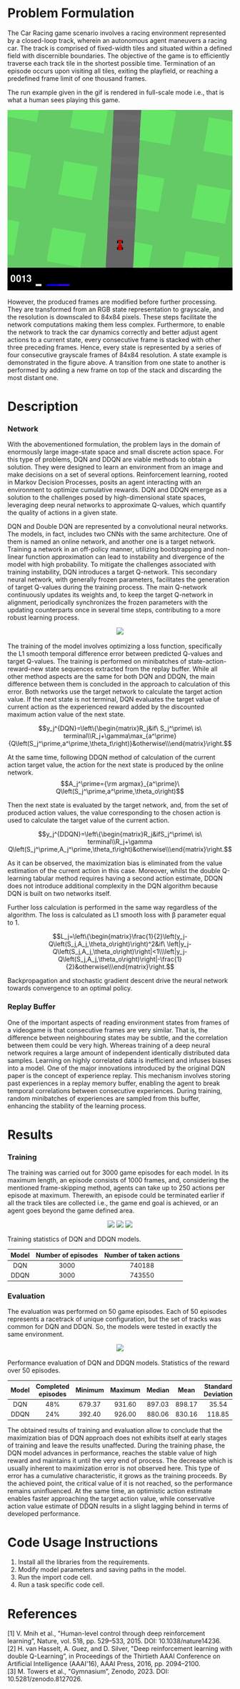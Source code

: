# Problem Formulation
The Car Racing game scenario involves a racing environment represented by a closed-loop track, wherein an autonomous agent maneuvers a racing car. The track is comprised of fixed-width tiles and situated within a defined field with discernible boundaries. The objective of the game is to efficiently traverse each track tile in the shortest possible time. Termination of an episode occurs upon visiting all tiles, exiting the playfield, or reaching a predefined frame limit of one thousand frames.<br>

The run example given in the gif is rendered in full-scale mode i.e., that is what a human sees playing this game.<br>

<p align='center'>
<img src='./images/run.gif'>
</p>




However, the produced frames are modified before further processing. They are transformed from an RGB state representation to grayscale, and the resolution is downscaled to 84x84 pixels. These steps facilitate the network computations making them less complex. Furthermore, to enable the network to track the car dynamics correctly and better adjust agent actions to a current state, every consecutive frame is stacked with other three preceding frames. Hence, every state is represented by a series of four consecutive grayscale frames of 84x84 resolution. A state example is demonstrated in the figure above. A transition from one state to another is performed by adding a new frame on top of the stack and discarding the most distant one.<br>

# Description
### Network
With the abovementioned formulation, the problem lays in the domain of enormously large image-state space and small discrete action space. For this type of problems, DQN and DDQN are viable methods to obtain a solution. They were designed to learn an environment from an image and make decisions on a set of several options. Reinforcement learning, rooted in Markov Decision Processes, posits an agent interacting with an environment to optimize cumulative rewards. DQN and DDQN emerge as a solution to the challenges posed by high-dimensional state spaces, leveraging deep neural networks to approximate Q-values, which quantify the quality of actions in a given state.<br>

DQN and Double DQN are represented by a convolutional neural networks. The models, in fact, includes two CNNs with the same architecture. One of them is named an online network, and another one is a target network. Training a network in an off-policy manner, utilizing bootstrapping and non-linear function approximation can lead to instability and divergence of the model with high probability. To mitigate the challenges associated with training instability, DQN introduces a target Q-network. This secondary neural network, with generally frozen parameters, facilitates the generation of target Q-values during the training process. The main Q-network continuously updates its weights and, to keep the target Q-network in alignment, periodically synchronizes the frozen parameters with the updating counterparts once in several time steps, contributing to a more robust learning process.<br>

<p align='center'>
<img src='./readme_images/net.jpg'>
</p>

The training of the model involves optimizing a loss function, specifically the L1 smooth temporal difference error between predicted Q-values and target Q-values. The training is performed on minibatches of state-action-reward-new state sequences extracted from the replay buffer. While all other method aspects are the same for both DQN and DDQN, the main difference between them is concluded in the approach to calculation of this error. Both networks use the target network to calculate the target action value. If the next state is not terminal, DQN evaluates the target value of current action as the experienced reward added by the discounted maximum action value of the next state.<br>

```math
y_j^{DQN}=\left\{\begin{matrix}R_j&if\ S_j^\prime\ is\ terminal\\R_j+\gamma\max_{a^\prime}{Q\left(S_j^\prime,a^\prime,\theta_t\right)}&otherwise\\\end{matrix}\right.
```

At the same time, following DDQN method of calculation of the current action target value, the action for the next state is produced by the online network.
$$A_j^\prime={\rm argmax}_{a^\prime}\ Q\left(S_j^\prime,a^\prime,\theta_o\right)$$

Then the next state is evaluated by the target network, and, from the set of produced action values, the value corresponding to the chosen action is used to calculate the target value of the current action.<br>

```math
y_j^{DDQN}=\left\{\begin{matrix}R_j&ifS_j^\prime\ is\ terminal\\R_j+\gamma Q\left(S_j^\prime,A_j^\prime,\theta_t\right)&otherwise\\\end{matrix}\right.
```

As it can be observed, the maximization bias is eliminated from the value estimation of the current action in this case. Moreover, whilst the double Q-learning tabular method requires having a second action estimate, DDQN does not introduce additional complexity in the DQN algorithm because DQN is built on two networks itself.<br>

Further loss calculation is performed in the same way regardless of the algorithm. The loss is calculated as L1 smooth loss with β parameter equal to 1.<br>
```math
L_j=\left\{\begin{matrix}\frac{1}{2}\left(y_j-Q\left(S_j,A_j,\theta_o\right)\right)^2&if\ \left|y_j-Q\left(S_j,A_j,\theta_o\right)\right|<1\\\left|y_j-Q\left(S_j,A_j,\theta_o\right)\right|-\frac{1}{2}&otherwise\\\end{matrix}\right.
```

Backpropagation and stochastic gradient descent drive the neural network towards convergence to an optimal policy.<br>

### Replay Buffer
One of the important aspects of reading environment states from frames of a videogame is that consecutive frames are very similar. That is, the difference between neighbouring states may be subtle, and the correlation between them could be very high. Whereas training of a deep neural network requires a large amount of independent identically distributed data samples. Learning on highly correlated data is inefficient and infuses biases into a model. One of the major innovations introduced by the original DQN paper is the concept of experience replay. This mechanism involves storing past experiences in a replay memory buffer, enabling the agent to break temporal correlations between consecutive experiences. During training, random minibatches of experiences are sampled from this buffer, enhancing the stability of the learning process.<br>


# Results

### Training
The training was carried out for 3000 game episodes for each model. In its maximum length, an episode consists of 1000 frames, and, considering the mentioned frame-skipping method, agents can take up to 250 actions per episode at maximum. Therewith, an episode could be terminated earlier if all the track tiles are collected i.e., the game end goal is achieved, or an agent goes beyond the game defined area.<br>

<p align='center'>
<img src='./readme_images/training_DQN.jpg' width=45%>
<img src='./readme_images/training_DDQN.jpg' width=45%>
<img src='./readme_images/training_both.jpg' width=50%>
</p>

Training statistics of DQN and DDQN models.
<p align='center'>

Model | Number of episodes | Number of taken actions
| :------: | :------: | :------: |
DQN | 3000 | 740188 
DDQN | 3000 | 743550

</p>

### Evaluation
The evaluation was performed on 50 game episodes. Each of 50 episodes represents a racetrack of unique configuration, but the set of tracks was common for DQN and DDQN. So, the models were tested in exactly the same environment.<br>

<p align='center'>
<img src='./readme_images/eval_plot.jpg' width=70%>
</p>

Performance evaluation of DQN and DDQN models. Statistics of the reward over 50 episodes.
<p align='center'>

Model | Completed episodes | Minimum | Maximum | Median | Mean | Standard Deviation
| :------: | :------: | :------: | :------: | :------: | :------: | :------: |
DQN | 48% | 679.37 | 931.60 | 897.03 | 898.17 | 35.54
DDQN | 24% | 392.40 | 926.00 | 880.06 | 830.16 | 118.85

</p>

The obtained results of training and evaluation allow to conclude that the maximization bias of DQN approach does not exhibits itself at early stages of training and leave the results unaffected. During the training phase, the DQN model advances in performance, reaches the stable value of high reward and maintains it until the very end of process. The decrease which is usually inherent to maximization error is not observed here. This type of error has a cumulative characteristic, it grows as the training proceeds. By the achieved point, the critical value of it is not reached, so the performance remains uninfluenced. At the same time, an optimistic action estimate enables faster approaching the target action value, while conservative action value estimate of DDQN results in a slight lagging behind in terms of developed performance.<br>

# Code Usage Instructions
1. Install all the libraries from the requirements.
2. Modify model parameters and saving paths in the model. 
2. Run the import code cell.
3. Run a task specific code cell.

# References
[1] V. Mnih et al., "Human-level control through deep reinforcement learning”, Nature, vol. 518, pp. 529–533, 2015. DOI: 10.1038/nature14236.<br>
[2] H. van Hasselt, A. Guez, and D. Silver, "Deep reinforcement learning with double Q-Learning”, in Proceedings of the Thirtieth AAAI Conference on Artificial Intelligence (AAAI'16), AAAI Press, 2016, pp. 2094–2100.<br>
[3] M. Towers et al., "Gymnasium”, Zenodo, 2023. DOI: 10.5281/zenodo.8127026.
